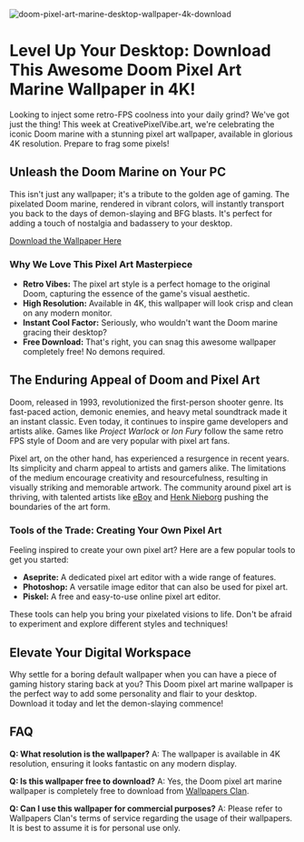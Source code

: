 ![doom-pixel-art-marine-desktop-wallpaper-4k-download](https://images.pexels.com/photos/33465622/pexels-photo-33465622.jpeg?auto=compress&cs=tinysrgb&fit=crop&h=627&w=1200)

# Level Up Your Desktop: Download This Awesome Doom Pixel Art Marine Wallpaper in 4K!

Looking to inject some retro-FPS coolness into your daily grind? We've got just the thing! This week at CreativePixelVibe.art, we're celebrating the iconic Doom marine with a stunning pixel art wallpaper, available in glorious 4K resolution. Prepare to frag some pixels!

## Unleash the Doom Marine on Your PC

This isn't just any wallpaper; it's a tribute to the golden age of gaming. The pixelated Doom marine, rendered in vibrant colors, will instantly transport you back to the days of demon-slaying and BFG blasts. It's perfect for adding a touch of nostalgia and badassery to your desktop. 

[Download the Wallpaper Here](https://wallpapers-clan.com/desktop-wallpapers/doom-pixel-art-marine/)

### Why We Love This Pixel Art Masterpiece

*   **Retro Vibes:** The pixel art style is a perfect homage to the original Doom, capturing the essence of the game's visual aesthetic.
*   **High Resolution:** Available in 4K, this wallpaper will look crisp and clean on any modern monitor.
*   **Instant Cool Factor:** Seriously, who wouldn't want the Doom marine gracing their desktop?
*   **Free Download:** That's right, you can snag this awesome wallpaper completely free! No demons required. 

## The Enduring Appeal of Doom and Pixel Art

Doom, released in 1993, revolutionized the first-person shooter genre. Its fast-paced action, demonic enemies, and heavy metal soundtrack made it an instant classic. Even today, it continues to inspire game developers and artists alike. Games like *Project Warlock* or *Ion Fury* follow the same retro FPS style of Doom and are very popular with pixel art fans.

Pixel art, on the other hand, has experienced a resurgence in recent years. Its simplicity and charm appeal to artists and gamers alike. The limitations of the medium encourage creativity and resourcefulness, resulting in visually striking and memorable artwork. The community around pixel art is thriving, with talented artists like [eBoy](https://hello.eboy.com/) and [Henk Nieborg](https://en.wikipedia.org/wiki/Henk_Nieborg) pushing the boundaries of the art form.

### Tools of the Trade: Creating Your Own Pixel Art

Feeling inspired to create your own pixel art? Here are a few popular tools to get you started:

*   **Aseprite:** A dedicated pixel art editor with a wide range of features.
*   **Photoshop:** A versatile image editor that can also be used for pixel art.
*   **Piskel:** A free and easy-to-use online pixel art editor.

These tools can help you bring your pixelated visions to life. Don't be afraid to experiment and explore different styles and techniques!

## Elevate Your Digital Workspace

Why settle for a boring default wallpaper when you can have a piece of gaming history staring back at you? This Doom pixel art marine wallpaper is the perfect way to add some personality and flair to your desktop. Download it today and let the demon-slaying commence!

## FAQ

**Q: What resolution is the wallpaper?**
A: The wallpaper is available in 4K resolution, ensuring it looks fantastic on any modern display.

**Q: Is this wallpaper free to download?**
A: Yes, the Doom pixel art marine wallpaper is completely free to download from [Wallpapers Clan](https://wallpapers-clan.com/desktop-wallpapers/doom-pixel-art-marine/).

**Q: Can I use this wallpaper for commercial purposes?**
A: Please refer to Wallpapers Clan's terms of service regarding the usage of their wallpapers. It is best to assume it is for personal use only. 
